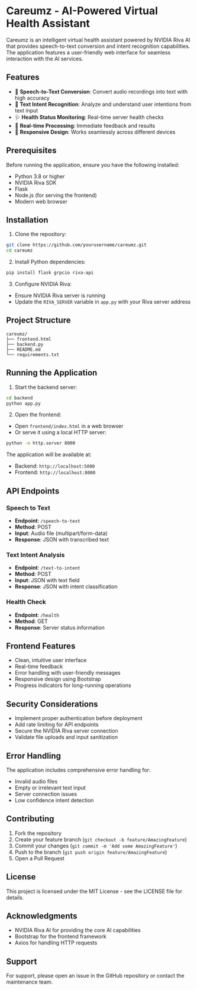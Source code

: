 
# Careumz - AI-Powered Virtual Health Assistant

Careumz is an intelligent virtual health assistant powered by NVIDIA Riva AI that provides speech-to-text conversion and intent recognition capabilities. The application features a user-friendly web interface for seamless interaction with the AI services.

## Features

- 🎤 **Speech-to-Text Conversion**: Convert audio recordings into text with high accuracy
- 💬 **Text Intent Recognition**: Analyze and understand user intentions from text input
- 🩺 **Health Status Monitoring**: Real-time server health checks
- 🔄 **Real-time Processing**: Immediate feedback and results
- 📱 **Responsive Design**: Works seamlessly across different devices

## Prerequisites

Before running the application, ensure you have the following installed:

- Python 3.8 or higher
- NVIDIA Riva SDK
- Flask
- Node.js (for serving the frontend)
- Modern web browser

## Installation

1. Clone the repository:
```bash
git clone https://github.com/yourusername/careumz.git
cd careumz
```

2. Install Python dependencies:
```bash
pip install flask grpcio riva-api
```

3. Configure NVIDIA Riva:
- Ensure NVIDIA Riva server is running
- Update the `RIVA_SERVER` variable in `app.py` with your Riva server address

## Project Structure

```
careumz/
├── frontend.html
├── backend.py
├── README.md
└── requirements.txt
```

## Running the Application

1. Start the backend server:
```bash
cd backend
python app.py
```

2. Open the frontend:
- Open `frontend/index.html` in a web browser
- Or serve it using a local HTTP server:
```bash
python -m http.server 8000
```

The application will be available at:
- Backend: `http://localhost:5000`
- Frontend: `http://localhost:8000`

## API Endpoints

### Speech to Text
- **Endpoint**: `/speech-to-text`
- **Method**: POST
- **Input**: Audio file (multipart/form-data)
- **Response**: JSON with transcribed text

### Text Intent Analysis
- **Endpoint**: `/text-to-intent`
- **Method**: POST
- **Input**: JSON with text field
- **Response**: JSON with intent classification

### Health Check
- **Endpoint**: `/health`
- **Method**: GET
- **Response**: Server status information

## Frontend Features

- Clean, intuitive user interface
- Real-time feedback
- Error handling with user-friendly messages
- Responsive design using Bootstrap
- Progress indicators for long-running operations

## Security Considerations

- Implement proper authentication before deployment
- Add rate limiting for API endpoints
- Secure the NVIDIA Riva server connection
- Validate file uploads and input sanitization

## Error Handling

The application includes comprehensive error handling for:
- Invalid audio files
- Empty or irrelevant text input
- Server connection issues
- Low confidence intent detection

## Contributing

1. Fork the repository
2. Create your feature branch (`git checkout -b feature/AmazingFeature`)
3. Commit your changes (`git commit -m 'Add some AmazingFeature'`)
4. Push to the branch (`git push origin feature/AmazingFeature`)
5. Open a Pull Request

## License

This project is licensed under the MIT License - see the LICENSE file for details.

## Acknowledgments

- NVIDIA Riva AI for providing the core AI capabilities
- Bootstrap for the frontend framework
- Axios for handling HTTP requests

## Support

For support, please open an issue in the GitHub repository or contact the maintenance team.

